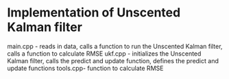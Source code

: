 # Implementation of Unscented Kalman filter

main.cpp - reads in data, calls a function to run the Unscented Kalman filter, calls a function to calculate RMSE
ukf.cpp - initializes the Unscented Kalman filter, calls the predict and update function, defines the predict and update functions
tools.cpp- function to calculate RMSE

